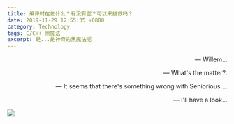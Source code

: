 ```yaml
---
title: 编译时在做什么？有没有空？可以来拯救吗？
date: 2019-11-29 12:55:35 +0800
category: Technology
tags: C/C++ 黑魔法
excerpt: 是...是神奇的黑魔法呢
---
```


<p align="right">— Willem...</p>

<p align="right">— What's the matter?.</p>

<p align="right">— It seems that there's something wrong with Seniorious....</p>

<p align="right">— I'll have a look...</p>


![](https://codeforces.com/predownloaded/74/bf/74bf142287573c733e9196a3bf26cd8b012bc804.png)



